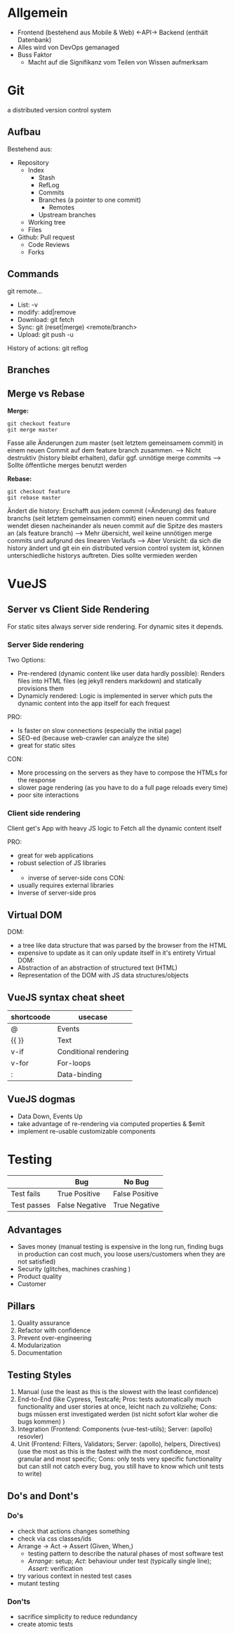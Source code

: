 # Allgemein

* Frontend (bestehend aus Mobile & Web) <-API-> Backend (enthält Datenbank)
* Alles wird von DevOps gemanaged   
* Buss Faktor
    * Macht auf die Signifikanz vom Teilen von Wissen aufmerksam


# Git

a distributed version control system

## Aufbau
Bestehend aus:
* Repository
    * Index
        * Stash
        * RefLog
        * Commits
        * Branches (a pointer to one commit)
            * Remotes
        * Upstream branches
    * Working tree
    * Files
* Github: Pull request
    * Code Reviews
    * Forks 

## Commands
git remote...
* List: -v 
* modify: add|remove <remote> <url>
* Download: git fetch <remote> 
* Sync: git (reset|merge) <remote/branch>
* Upload: git push <remote> -u <branch>

History of actions: git reflog

## Branches

## Merge vs Rebase


**Merge:**
```
git checkout feature
git merge master
```
Fasse alle Änderungen zum master (seit letztem gemeinsamem commit) in einem neuen Commit auf dem feature branch zusammen.
--> Nicht destruktiv (history bleibt erhalten), dafür ggf. unnötige merge commits
--> Sollte öffentliche merges benutzt werden

**Rebase:**
```
git checkout feature
git rebase master
```

Ändert die history: Erschafft aus jedem commit (=Änderung) des feature branchs (seit letztem gemeinsamen commit) einen neuen commit und wendet diesen nacheinander als neuen commit auf die Spitze des masters an (als feature branch)
--> Mehr übersicht, weil keine unnötigen merge commits und aufgrund des linearen Verlaufs
--> Aber Vorsicht: da sich die history ändert und git ein ein distributed version control system ist, können unterschiedliche historys auftreten. Dies sollte vermieden werden


# VueJS

## Server vs Client Side Rendering

For static sites always server side rendering.
For dynamic sites it depends. 

### Server Side rendering

Two Options:
* Pre-rendered (dynamic content like user data hardly possible): Renders files into HTML files (eg jekyll renders markdown) and statically provisions them
* Dynamicly rendered: Logic is implemented in server which puts the dynamic content into the app itself for each frequest

PRO: 
* Is faster on slow connections (especially the initial page)
* SEO-ed (because web-crawler can analyze the site)
* great for static sites

CON: 
* More processing on the servers as they have to compose the HTMLs for the response
* slower page rendering (as you have to do a full page reloads every time)
* poor site interactions

### Client side rendering
Client get's App with heavy JS logic to Fetch all the dynamic content itself

PRO:
* great for web applications
* robust selection of JS libraries
* + inverse of server-side cons
CON:
* usually requires external libraries
* Inverse of server-side pros

## Virtual DOM

DOM: 
* a tree like data structure that was parsed by the browser from the HTML
* expensive to update as it can only update itself in it's entirety 
Virtual DOM:
* Abstraction of an abstraction of structured text (HTML)
* Representation of the DOM with JS data structures/objects 

## VueJS syntax cheat sheet

| shortcoode 	| usecase               	|
|------------	|-----------------------	|
| @          	| Events                	|
| {{ }}      	| Text                  	|
| v-if       	| Conditional rendering 	|
| v-for      	| For-loops             	|
| :          	| Data-binding          	|

## VueJS dogmas

* Data Down, Events Up
* take advantage of re-rendering via computed properties & $emit
* implement re-usable customizable components


# Testing

|             | Bug            | No Bug         |
|-------------|----------------|----------------|
| Test fails  | True Positive  | False Positive |
| Test passes | False Negative | True Negative  |

## Advantages

* Saves money (manual testing is expensive in the long run, finding bugs in production can cost much, you loose users/customers when they are not satisfied)
* Security (glitches, machines crashing )
* Product quality
* Customer

## Pillars
1. Quality assurance
2. Refactor with confidence
3. Prevent over-engineering
4. Modularization
5. Documentation

## Testing Styles

1. Manual (use the least as this is the slowest with the least confidence)
2. End-to-End (like Cypress, Testcafé; Pros: tests automatically much functionality and user stories at once, leicht nach zu vollziehe; Cons: bugs müssen erst investigated werden (ist nicht sofort klar woher die bugs kommen) )
3. Integration (Frontend: Components (vue-test-utils); Server: (apollo) resovler)
4. Unit (Frontend: Filters, Validators; Server: (apollo), helpers, Directives) (use the most as this is the fastest with the most confidence, most granular and most specific; Cons: only tests very specific functionality but can still not catch every bug, you still have to know which unit tests to write)

## Do's and Dont's 

### Do's
* check that actions changes something
* check via css classes/ids
* Arrange -> Act -> Assert (Given, When,)
    * testing pattern to describe the natural phases of most software test
    * *Arrange*: setup; *Act*: behaviour under test (typically single line); *Assert*: verification
* try various context in nested test cases
* mutant testing


### Don'ts 
* sacrifice simplicity to reduce redundancy
* create atomic tests

